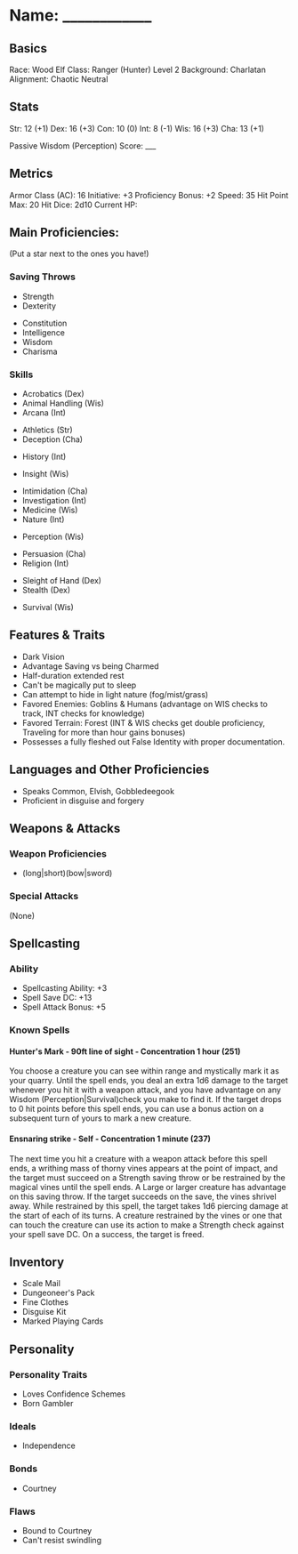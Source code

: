 # Name: ____________

## Basics

Race: Wood Elf
Class: Ranger (Hunter) Level 2
Background: Charlatan
Alignment: Chaotic Neutral

## Stats

Str: 12 (+1)
Dex: 16 (+3)
Con: 10 (0)
Int: 8  (-1)
Wis: 16 (+3)
Cha: 13 (+1)

Passive Wisdom (Perception) Score: ___

## Metrics

Armor Class (AC): 16
Initiative: +3
Proficiency Bonus: +2
Speed: 35
Hit Point Max: 20
Hit Dice: 2d10
Current HP:

## Main Proficiencies:
(Put a star next to the ones you have!)

### Saving Throws
* Strength
* Dexterity
- Constitution
- Intelligence
- Wisdom
- Charisma

### Skills
- Acrobatics (Dex)
- Animal Handling (Wis)
- Arcana (Int)
* Athletics (Str)
* Deception (Cha)
- History (Int)
* Insight (Wis)
- Intimidation (Cha)
- Investigation (Int)
- Medicine (Wis)
- Nature (Int)
* Perception (Wis)
- Persuasion (Cha)
- Religion (Int)
* Sleight of Hand (Dex)
* Stealth (Dex)
- Survival (Wis)

## Features & Traits

- Dark Vision
- Advantage Saving vs being Charmed
- Half-duration extended rest
- Can't be magically put to sleep
- Can attempt to hide in light nature (fog/mist/grass)
- Favored Enemies: Goblins & Humans (advantage on WIS checks to track, INT checks for knowledge)
- Favored Terrain: Forest (INT & WIS checks get double proficiency, Traveling for more than hour gains bonuses)
- Possesses a fully fleshed out False Identity with proper documentation.

## Languages and Other Proficiencies

- Speaks Common, Elvish, Gobbledeegook
- Proficient in disguise and forgery

## Weapons & Attacks

### Weapon Proficiencies

- (long|short)(bow|sword)

### Special Attacks

(None)

## Spellcasting

### Ability

- Spellcasting Ability: +3
- Spell Save DC: +13
- Spell Attack Bonus: +5

### Known Spells

#### Hunter's Mark - 90ft line of sight - Concentration 1 hour (251)
You choose a creature you can see within range and mystically mark it as your quarry. Until the spell ends, you deal an extra 1d6 damage to the target whenever you hit it with a weapon attack, and you have advantage on any Wisdom (Perception|Survival)check you make to find it. If the target drops to 0 hit points before this spell ends, you can use a bonus action on a subsequent turn of yours to mark a new creature.

#### Ensnaring strike - Self - Concentration 1 minute (237)
The next time you hit a creature with a weapon attack before this spell ends, a writhing mass of thorny vines appears at the point of impact, and the target must succeed on a Strength saving throw or be restrained by the magical vines until the spell ends. A Large or larger creature has advantage on this saving throw. If the target succeeds on the save, the vines shrivel away.
While restrained by this spell, the target takes 1d6 piercing damage at the start of each of its turns. A creature restrained by the vines or one that can touch the creature can use its action to make a Strength check against your spell save DC. On a success, the target is freed.

## Inventory

- Scale Mail
- Dungeoneer's Pack
- Fine Clothes
- Disguise Kit
- Marked Playing Cards

## Personality

### Personality Traits

- Loves Confidence Schemes
- Born Gambler

### Ideals

- Independence

### Bonds

- Courtney

### Flaws

- Bound to Courtney
- Can't resist swindling
